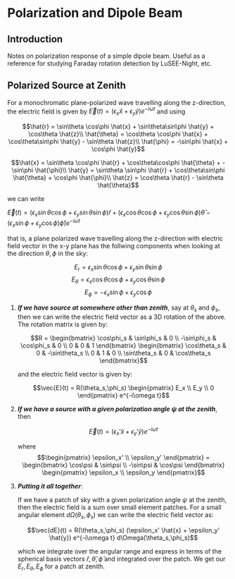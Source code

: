 # Polarization and Dipole Beam

## Introduction

Notes on polarization response of a simple dipole beam. Useful as a reference for studying Faraday rotation detection by LuSEE-Night, etc.

## Polarized Source at Zenith

For a monochromatic plane-polarized wave travelling along the z-direction, the electric field is given by $\vec{E}(t) = ( \epsilon_x \hat{x} + \epsilon_y \hat{y} ) e^{-i\omega t}$ 
and using

$$\hat{r} = \sin\theta \cos\phi \hat{x} + \sin\theta\sin\phi \hat{y} + \cos\theta \hat{z}\\
\hat{\theta} = \cos\theta \cos\phi \hat{x} + \cos\theta\sin\phi \hat{y} - \sin\theta \hat{z}\\
\hat{\phi} = -\sin\phi \hat{x} + \cos\phi \hat{y}$$

$$\hat{x} = \sin\theta \cos\phi \hat{r} + \cos\theta\cos\phi \hat{\theta} + -\sin\phi \hat{\phi}\\
\hat{y} = \sin\theta \sin\phi \hat{r} + \cos\theta\sin\phi \hat{\theta} + \cos\phi \hat{\phi}\\
\hat{z} = \cos\theta \hat{r} - \sin\theta \hat{\theta}$$

we can write

$\vec{E}(t) = ( \epsilon_x \sin\theta \cos\phi + \epsilon_y \sin\theta \sin\phi ) \hat{r} + ( \epsilon_x \cos\theta\cos\phi + \epsilon_y \cos\theta\sin\phi ) \hat{\theta} - ( \epsilon_x \sin\phi + \epsilon_y \cos\phi ) \hat{\phi} ) e^{-i\omega t}$

that is, a plane polarized wave travelling along the z-direction with electric field vector in the x-y plane has the follwing components when looking at the direction $\theta,\phi$ in the sky:

$$E_{r} = \epsilon_x \sin\theta \cos\phi + \epsilon_y \sin\theta \sin\phi$$
$$E_{\theta} = \epsilon_x \cos\theta\cos\phi + \epsilon_y \cos\theta\sin\phi$$
$$E_{\phi} = -\epsilon_x \sin\phi + \epsilon_y \cos\phi$$



1. ***If we have source at somewhere other than zenith***, say at $\theta_s$ and $\phi_s$, then we can write the electric field vector as a 3D rotation of the above. The rotation matrix is given by:

    $$R = \begin{bmatrix} \cos\phi_s & \sin\phi_s & 0 \\ -\sin\phi_s & \cos\phi_s & 0 \\ 0 & 0 & 1 \end{bmatrix} \begin{bmatrix} \cos\theta_s & 0 & -\sin\theta_s \\ 0 & 1 & 0 \\ \sin\theta_s & 0 & \cos\theta_s \end{bmatrix}$$

    and the electric field vector is given by:

    $$\vec{E}(t) = R(\theta_s,\phi_s) \begin{pmatrix} E_x \\ E_y \\ 0 \end{pmatrix} e^{-i\omega t}$$

1. ***If we have a source with a given polarization angle $\psi$ at the zenith***, then

    $$\vec{E}(t) = ( \epsilon_x' \hat{x} + \epsilon_y' \hat{y} ) e^{-i\omega t}$$

    where
    $$\begin{pmatrix} \epsilon_x' \\ \epsilon_y' \end{pmatrix} = \begin{bmatrix} \cos\psi & \sin\psi \\ -\sin\psi & \cos\psi \end{bmatrix} \begin{pmatrix} \epsilon_x \\ \epsilon_y \end{pmatrix}$$

1. ***Putting it all together***:

    If we have a patch of sky with a given polarization angle $\psi$ at the zenith, then the electric field is a sum over small element patches. For a small angular element $d\Omega(\theta_s,\phi_s)$ we can write the electric field vector as:

    $$\vec{dE}(t) = R(\theta_s,\phi_s) (\epsilon_x' \hat{x} + \epsilon_y' \hat{y}) e^{-i\omega t} d\Omega(\theta_s,\phi_s)$$

    which we integrate over the angular range and express in terms of the spherical basis vectors $\hat{r}, \hat{\theta}, \hat{\phi}$ and integrated over the patch. We get our $E_r, E_\theta, E_\phi$ for a patch at zenith.


